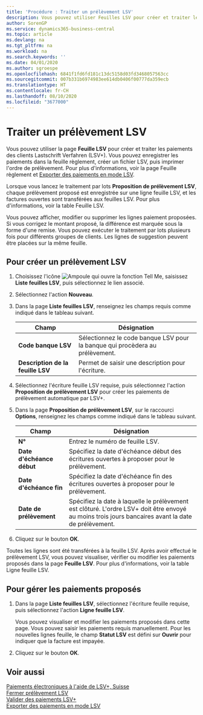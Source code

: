 ```yaml
---
title: 'Procédure : Traiter un prélèvement LSV'
description: Vous pouvez utiliser Feuilles LSV pour créer et traiter les paiements des clients Lastschrift Verfahren (LSV+). Vous pouvez enregistrer les paiements dans la feuille règlement, créer un fichier LSV, puis imprimer l'ordre de prélèvement.
author: SorenGP
ms.service: dynamics365-business-central
ms.topic: article
ms.devlang: na
ms.tgt_pltfrm: na
ms.workload: na
ms.search.keywords: ''
ms.date: 04/01/2020
ms.author: sgroespe
ms.openlocfilehash: 6841f1fd6fd181c13dc5158d03fd3468057563cc
ms.sourcegitcommit: 007b331b6974983ee614db0406f00777da359ecb
ms.translationtype: HT
ms.contentlocale: fr-CH
ms.lasthandoff: 08/10/2020
ms.locfileid: "3677000"
---
```

# <a name="process-an-lsv-collection"></a>Traiter un prélèvement LSV
Vous pouvez utiliser la page **Feuille LSV** pour créer et traiter les paiements des clients Lastschrift Verfahren (LSV+). Vous pouvez enregistrer les paiements dans la feuille règlement, créer un fichier LSV, puis imprimer l'ordre de prélèvement. Pour plus d'informations, voir la page Feuille règlement et [Exporter des paiements en mode LSV](how-to-export-payments-using-lsv.md).  

Lorsque vous lancez le traitement par lots **Proposition de prélèvement LSV**, chaque prélèvement proposé est enregistrée sur une ligne feuille LSV, et les factures ouvertes sont transférées aux feuilles LSV. Pour plus d'informations, voir la table Feuille LSV.  

Vous pouvez afficher, modifier ou supprimer les lignes paiement proposées. Si vous corrigez le montant proposé, la différence est marquée sous la forme d'une remise. Vous pouvez exécuter le traitement par lots plusieurs fois pour différents groupes de clients. Les lignes de suggestion peuvent être placées sur la même feuille.  

## <a name="to-create-an-lsv-collection"></a>Pour créer un prélèvement LSV  

1.  Choisissez l'icône ![Ampoule qui ouvre la fonction Tell Me](../../media/ui-search/search_small.png "Dites-moi ce que vous voulez faire"), saisissez **Liste feuilles LSV**, puis sélectionnez le lien associé.  
2.  Sélectionnez l'action **Nouveau**.  
3.  Dans la page **Liste feuilles LSV**, renseignez les champs requis comme indiqué dans le tableau suivant.  

    |Champ|Désignation|  
    |---------------------------------|---------------------------------------|  
    |**Code banque LSV**|Sélectionnez le code banque LSV pour la banque qui procèdera au prélèvement.|  
    |**Description de la feuille LSV**|Permet de saisir une description pour l'écriture.|

4.  Sélectionnez l'écriture feuille LSV requise, puis sélectionnez l'action **Proposition de prélèvement LSV** pour créer les paiements de prélèvement automatique par LSV+.  
5.  Dans la page **Proposition de prélèvement LSV**, sur le raccourci **Options**, renseignez les champs comme indiqué dans le tableau suivant.  

    |Champ|Désignation|  
    |---------------------------------|---------------------------------------|  
    |**N°**|Entrez le numéro de feuille LSV.|  
    |**Date d'échéance début**|Spécifiez la date d'échéance début des écritures ouvertes à proposer pour le prélèvement.|  
    |**Date d'échéance fin**|Spécifiez la date d'échéance fin des écritures ouvertes à proposer pour le prélèvement.|  
    |**Date de prélèvement**|Spécifiez la date à laquelle le prélèvement est clôturé. L'ordre LSV+ doit être envoyé au moins trois jours bancaires avant la date de prélèvement.|  

6.  Cliquez sur le bouton **OK**.  

Toutes les lignes sont été transférées à la feuille LSV. Après avoir effectué le prélèvement LSV, vous pouvez visualiser, vérifier ou modifier les paiements proposés dans la page **Feuille LSV**. Pour plus d'informations, voir la table Ligne feuille LSV.  

## <a name="to-manage-suggested-payments"></a>Pour gérer les paiements proposés  

1.  Dans la page **Liste feuilles LSV**, sélectionnez l'écriture feuille requise, puis sélectionnez l'action **Ligne feuille LSV**.  

    Vous pouvez visualiser et modifier les paiements proposés dans cette page. Vous pouvez saisir les paiements requis manuellement. Pour les nouvelles lignes feuille, le champ **Statut LSV** est défini sur **Ouvrir** pour indiquer que la facture est impayée.  

3.  Cliquez sur le bouton **OK**.  

## <a name="see-also"></a>Voir aussi  
 [Paiements électroniques à l'aide de LSV+, Suisse](swiss-electronic-payments-using-lsv-.md)   
 [Fermer prélèvement LSV](how-to-close-an-lsv-collection.md)   
 [Valider des paiements LSV+](how-to-post-lsv-payments.md)   
 [Exporter des paiements en mode LSV](how-to-export-payments-using-lsv.md)
